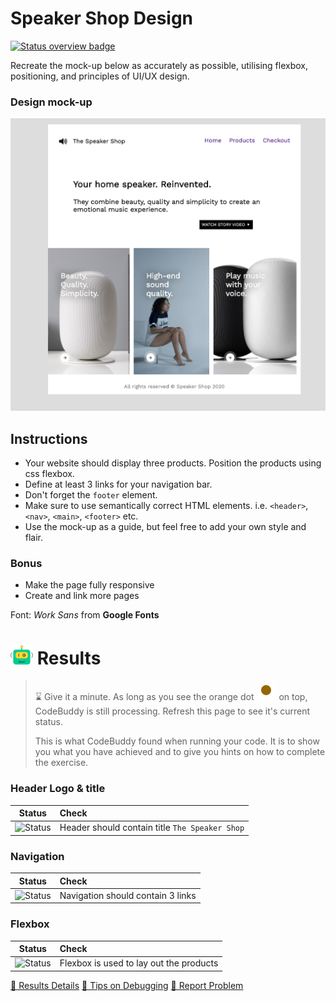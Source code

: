# Speaker Shop Design
[![Status overview badge](../../blob/badges/.github/badges/main/badge.svg)](#-results)

Recreate the mock-up below as accurately as possible, utilising flexbox, positioning, and principles of UI/UX design.


### Design mock-up

![design](./images/mockup.png)

## Instructions
- Your website should display three products. Position the products using css flexbox.
- Define at least 3 links for your navigation bar.
- Don't forget the `footer` element.
- Make sure to use semantically correct HTML elements. i.e. `<header>`, `<nav>`, `<main>`, `<footer>` etc.
- Use the mock-up as a guide, but feel free to add your own style and flair.

### Bonus

- Make the page fully responsive
- Create and link more pages

Font: *Work Sans* from **Google Fonts**

[//]: # (autograding info start)
# <img src="https://github.com/DCI-EdTech/autograding-setup/raw/main/assets/bot-large.svg" alt="" data-canonical-src="https://github.com/DCI-EdTech/autograding-setup/raw/main/assets/bot-large.svg" height="31" /> Results
> ⌛ Give it a minute. As long as you see the orange dot ![processing](https://raw.githubusercontent.com/DCI-EdTech/autograding-setup/main/assets/processing.svg) on top, CodeBuddy is still processing. Refresh this page to see it's current status.
>
> This is what CodeBuddy found when running your code. It is to show you what you have achieved and to give you hints on how to complete the exercise.


### Header Logo & title

|                 Status                  | Check                                                                                    |
| :-------------------------------------: | :--------------------------------------------------------------------------------------- |
| ![Status](../../blob/badges/.github/badges/main/status0.svg) | Header should contain title `The Speaker Shop` |

### Navigation

|                 Status                  | Check                                                                                    |
| :-------------------------------------: | :--------------------------------------------------------------------------------------- |
| ![Status](../../blob/badges/.github/badges/main/status1.svg) | Navigation should contain 3 links |

### Flexbox

|                 Status                  | Check                                                                                    |
| :-------------------------------------: | :--------------------------------------------------------------------------------------- |
| ![Status](../../blob/badges/.github/badges/main/status2.svg) | Flexbox is used to lay out the products |



[🔬 Results Details](../../actions)
[🐞 Tips on Debugging](https://github.com/DCI-EdTech/autograding-setup/wiki/How-to-work-with-CodeBuddy)
[📢 Report Problem](https://docs.google.com/forms/d/e/1FAIpQLSfS8wPh6bCMTLF2wmjiE5_UhPiOEnubEwwPLN_M8zTCjx5qbg/viewform?usp=pp_url&entry.652569746=UIB-layout-speaker-shop)


[//]: # (autograding info end)